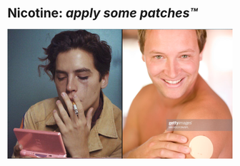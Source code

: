 # Nicotine: _apply some patches™_

![nicotine_smiles_and_cries](/images/nicotine_smiles_and_cries.png)
